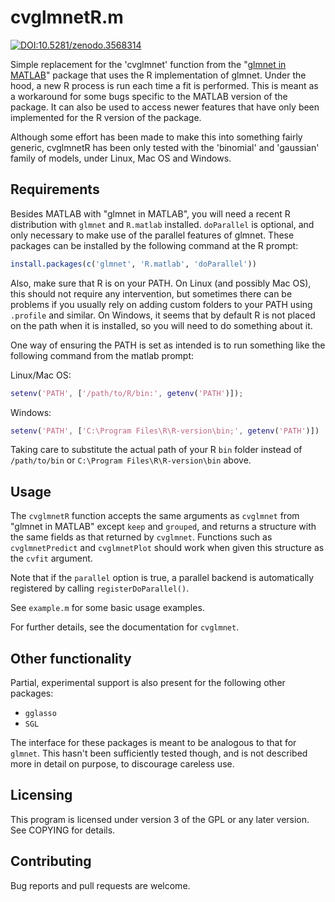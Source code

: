 cvglmnetR.m
===========

[![DOI:10.5281/zenodo.3568314](https://zenodo.org/badge/DOI/10.5281/zenodo.3568314.svg)](https://doi.org/10.5281/zenodo.3568314)

Simple replacement for the 'cvglmnet' function from the
"[glmnet in MATLAB](http://web.stanford.edu/~hastie/glmnet_matlab/index.html)"
package that uses the R implementation of glmnet. Under the hood, a
new R process is run each time a fit is performed. This is meant as a
workaround for some bugs specific to the MATLAB version of the
package. It can also be used to access newer features that have only
been implemented for the R version of the package.

Although some effort has been made to make this into something fairly
generic, cvglmnetR has been only tested with the 'binomial' and
'gaussian' family of models, under Linux, Mac OS and Windows.

Requirements
------------

Besides MATLAB with "glmnet in MATLAB", you will need a recent R
distribution with `glmnet` and `R.matlab` installed. `doParallel` is
optional, and only necessary to make use of the parallel features of
glmnet. These packages can be installed by the following command at
the R prompt:
```R
install.packages(c('glmnet', 'R.matlab', 'doParallel'))
```

Also, make sure that R is on your PATH. On Linux (and possibly Mac
OS), this should not require any intervention, but sometimes there can
be problems if you usually rely on adding custom folders to your PATH
using `.profile` and similar. On Windows, it seems that by default R
is not placed on the path when it is installed, so you will need to do
something about it. 

One way of ensuring the PATH is set as intended is to run something
like the following command from the matlab prompt:

Linux/Mac OS:
```matlab
setenv('PATH', ['/path/to/R/bin:', getenv('PATH')]);
```

Windows:
```matlab
setenv('PATH', ['C:\Program Files\R\R-version\bin;', getenv('PATH')])
```

Taking care to substitute the actual path of your R `bin` folder instead
of `/path/to/bin` or `C:\Program Files\R\R-version\bin` above.

Usage
-----

The `cvglmnetR` function accepts the same arguments as `cvglmnet` from
"glmnet in MATLAB" except `keep` and `grouped`, and returns a
structure with the same fields as that returned by
`cvglmnet`. Functions such as `cvglmnetPredict` and `cvglmnetPlot`
should work when given this structure as the `cvfit` argument.

Note that if the `parallel` option is true, a parallel backend is
automatically registered by calling `registerDoParallel()`.

See `example.m` for some basic usage examples.

For further details, see the documentation for `cvglmnet`.

Other functionality
-------------------

Partial, experimental support is also present for the following other
packages:
 - `gglasso`
 - `SGL`

The interface for these packages is meant to be analogous to that for
`glmnet`. This hasn't been sufficiently tested though, and is not
described more in detail on purpose, to discourage careless use.

Licensing
---------

This program is licensed under version 3 of the GPL or any later
version. See COPYING for details.

Contributing
------------
Bug reports and pull requests are welcome.
